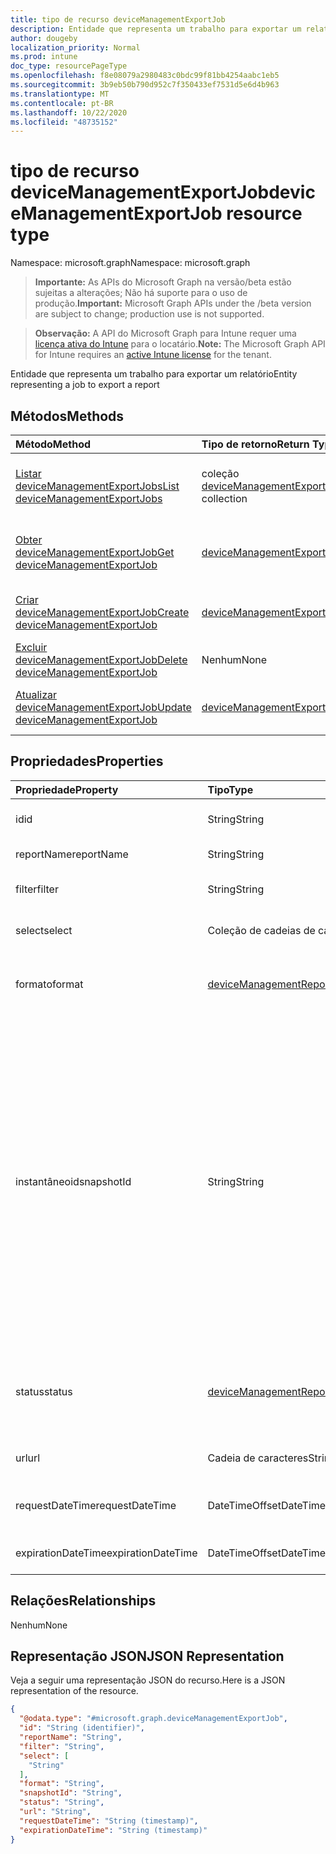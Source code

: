 ```yaml
---
title: tipo de recurso deviceManagementExportJob
description: Entidade que representa um trabalho para exportar um relatório
author: dougeby
localization_priority: Normal
ms.prod: intune
doc_type: resourcePageType
ms.openlocfilehash: f8e08079a2980483c0bdc99f81bb4254aabc1eb5
ms.sourcegitcommit: 3b9eb50b790d952c7f350433ef7531d5e6d4b963
ms.translationtype: MT
ms.contentlocale: pt-BR
ms.lasthandoff: 10/22/2020
ms.locfileid: "48735152"
---
```

# <a name="devicemanagementexportjob-resource-type"></a><span data-ttu-id="7184e-103">tipo de recurso deviceManagementExportJob</span><span class="sxs-lookup"><span data-stu-id="7184e-103">deviceManagementExportJob resource type</span></span>

<span data-ttu-id="7184e-104">Namespace: microsoft.graph</span><span class="sxs-lookup"><span data-stu-id="7184e-104">Namespace: microsoft.graph</span></span>

> <span data-ttu-id="7184e-105">**Importante:** As APIs do Microsoft Graph na versão/beta estão sujeitas a alterações; Não há suporte para o uso de produção.</span><span class="sxs-lookup"><span data-stu-id="7184e-105">**Important:** Microsoft Graph APIs under the /beta version are subject to change; production use is not supported.</span></span>

> <span data-ttu-id="7184e-106">**Observação:** A API do Microsoft Graph para Intune requer uma [licença ativa do Intune](https://go.microsoft.com/fwlink/?linkid=839381) para o locatário.</span><span class="sxs-lookup"><span data-stu-id="7184e-106">**Note:** The Microsoft Graph API for Intune requires an [active Intune license](https://go.microsoft.com/fwlink/?linkid=839381) for the tenant.</span></span>

<span data-ttu-id="7184e-107">Entidade que representa um trabalho para exportar um relatório</span><span class="sxs-lookup"><span data-stu-id="7184e-107">Entity representing a job to export a report</span></span>

## <a name="methods"></a><span data-ttu-id="7184e-108">Métodos</span><span class="sxs-lookup"><span data-stu-id="7184e-108">Methods</span></span>
|<span data-ttu-id="7184e-109">Método</span><span class="sxs-lookup"><span data-stu-id="7184e-109">Method</span></span>|<span data-ttu-id="7184e-110">Tipo de retorno</span><span class="sxs-lookup"><span data-stu-id="7184e-110">Return Type</span></span>|<span data-ttu-id="7184e-111">Descrição</span><span class="sxs-lookup"><span data-stu-id="7184e-111">Description</span></span>|
|:---|:---|:---|
|[<span data-ttu-id="7184e-112">Listar deviceManagementExportJobs</span><span class="sxs-lookup"><span data-stu-id="7184e-112">List deviceManagementExportJobs</span></span>](../api/intune-reporting-devicemanagementexportjob-list.md)|<span data-ttu-id="7184e-113">coleção [deviceManagementExportJob](../resources/intune-reporting-devicemanagementexportjob.md)</span><span class="sxs-lookup"><span data-stu-id="7184e-113">[deviceManagementExportJob](../resources/intune-reporting-devicemanagementexportjob.md) collection</span></span>|<span data-ttu-id="7184e-114">Listar Propriedades e relações dos objetos [deviceManagementExportJob](../resources/intune-reporting-devicemanagementexportjob.md) .</span><span class="sxs-lookup"><span data-stu-id="7184e-114">List properties and relationships of the [deviceManagementExportJob](../resources/intune-reporting-devicemanagementexportjob.md) objects.</span></span>|
|[<span data-ttu-id="7184e-115">Obter deviceManagementExportJob</span><span class="sxs-lookup"><span data-stu-id="7184e-115">Get deviceManagementExportJob</span></span>](../api/intune-reporting-devicemanagementexportjob-get.md)|[<span data-ttu-id="7184e-116">deviceManagementExportJob</span><span class="sxs-lookup"><span data-stu-id="7184e-116">deviceManagementExportJob</span></span>](../resources/intune-reporting-devicemanagementexportjob.md)|<span data-ttu-id="7184e-117">Leia as propriedades e as relações do objeto [deviceManagementExportJob](../resources/intune-reporting-devicemanagementexportjob.md) .</span><span class="sxs-lookup"><span data-stu-id="7184e-117">Read properties and relationships of the [deviceManagementExportJob](../resources/intune-reporting-devicemanagementexportjob.md) object.</span></span>|
|[<span data-ttu-id="7184e-118">Criar deviceManagementExportJob</span><span class="sxs-lookup"><span data-stu-id="7184e-118">Create deviceManagementExportJob</span></span>](../api/intune-reporting-devicemanagementexportjob-create.md)|[<span data-ttu-id="7184e-119">deviceManagementExportJob</span><span class="sxs-lookup"><span data-stu-id="7184e-119">deviceManagementExportJob</span></span>](../resources/intune-reporting-devicemanagementexportjob.md)|<span data-ttu-id="7184e-120">Criar um novo objeto [deviceManagementExportJob](../resources/intune-reporting-devicemanagementexportjob.md) .</span><span class="sxs-lookup"><span data-stu-id="7184e-120">Create a new [deviceManagementExportJob](../resources/intune-reporting-devicemanagementexportjob.md) object.</span></span>|
|[<span data-ttu-id="7184e-121">Excluir deviceManagementExportJob</span><span class="sxs-lookup"><span data-stu-id="7184e-121">Delete deviceManagementExportJob</span></span>](../api/intune-reporting-devicemanagementexportjob-delete.md)|<span data-ttu-id="7184e-122">Nenhum</span><span class="sxs-lookup"><span data-stu-id="7184e-122">None</span></span>|<span data-ttu-id="7184e-123">Exclui [deviceManagementExportJob](../resources/intune-reporting-devicemanagementexportjob.md).</span><span class="sxs-lookup"><span data-stu-id="7184e-123">Deletes a [deviceManagementExportJob](../resources/intune-reporting-devicemanagementexportjob.md).</span></span>|
|[<span data-ttu-id="7184e-124">Atualizar deviceManagementExportJob</span><span class="sxs-lookup"><span data-stu-id="7184e-124">Update deviceManagementExportJob</span></span>](../api/intune-reporting-devicemanagementexportjob-update.md)|[<span data-ttu-id="7184e-125">deviceManagementExportJob</span><span class="sxs-lookup"><span data-stu-id="7184e-125">deviceManagementExportJob</span></span>](../resources/intune-reporting-devicemanagementexportjob.md)|<span data-ttu-id="7184e-126">Atualiza as propriedades de um objeto [deviceManagementExportJob](../resources/intune-reporting-devicemanagementexportjob.md) .</span><span class="sxs-lookup"><span data-stu-id="7184e-126">Update the properties of a [deviceManagementExportJob](../resources/intune-reporting-devicemanagementexportjob.md) object.</span></span>|

## <a name="properties"></a><span data-ttu-id="7184e-127">Propriedades</span><span class="sxs-lookup"><span data-stu-id="7184e-127">Properties</span></span>
|<span data-ttu-id="7184e-128">Propriedade</span><span class="sxs-lookup"><span data-stu-id="7184e-128">Property</span></span>|<span data-ttu-id="7184e-129">Tipo</span><span class="sxs-lookup"><span data-stu-id="7184e-129">Type</span></span>|<span data-ttu-id="7184e-130">Descrição</span><span class="sxs-lookup"><span data-stu-id="7184e-130">Description</span></span>|
|:---|:---|:---|
|<span data-ttu-id="7184e-131">id</span><span class="sxs-lookup"><span data-stu-id="7184e-131">id</span></span>|<span data-ttu-id="7184e-132">String</span><span class="sxs-lookup"><span data-stu-id="7184e-132">String</span></span>|<span data-ttu-id="7184e-133">Identificador exclusivo para esta entidade</span><span class="sxs-lookup"><span data-stu-id="7184e-133">Unique identifier for this entity</span></span>|
|<span data-ttu-id="7184e-134">reportName</span><span class="sxs-lookup"><span data-stu-id="7184e-134">reportName</span></span>|<span data-ttu-id="7184e-135">String</span><span class="sxs-lookup"><span data-stu-id="7184e-135">String</span></span>|<span data-ttu-id="7184e-136">Nome do relatório</span><span class="sxs-lookup"><span data-stu-id="7184e-136">Name of the report</span></span>|
|<span data-ttu-id="7184e-137">filter</span><span class="sxs-lookup"><span data-stu-id="7184e-137">filter</span></span>|<span data-ttu-id="7184e-138">String</span><span class="sxs-lookup"><span data-stu-id="7184e-138">String</span></span>|<span data-ttu-id="7184e-139">Filtros aplicados no relatório</span><span class="sxs-lookup"><span data-stu-id="7184e-139">Filters applied on the report</span></span>|
|<span data-ttu-id="7184e-140">select</span><span class="sxs-lookup"><span data-stu-id="7184e-140">select</span></span>|<span data-ttu-id="7184e-141">Coleção de cadeias de caracteres</span><span class="sxs-lookup"><span data-stu-id="7184e-141">String collection</span></span>|<span data-ttu-id="7184e-142">Colunas selecionadas do relatório</span><span class="sxs-lookup"><span data-stu-id="7184e-142">Columns selected from the report</span></span>|
|<span data-ttu-id="7184e-143">formato</span><span class="sxs-lookup"><span data-stu-id="7184e-143">format</span></span>|[<span data-ttu-id="7184e-144">deviceManagementReportFileFormat</span><span class="sxs-lookup"><span data-stu-id="7184e-144">deviceManagementReportFileFormat</span></span>](../resources/intune-reporting-devicemanagementreportfileformat.md)|<span data-ttu-id="7184e-145">Formato do relatório exportado.</span><span class="sxs-lookup"><span data-stu-id="7184e-145">Format of the exported report.</span></span> <span data-ttu-id="7184e-146">Os valores possíveis são: `csv` e `pdf`.</span><span class="sxs-lookup"><span data-stu-id="7184e-146">Possible values are: `csv`, `pdf`.</span></span>|
|<span data-ttu-id="7184e-147">instantâneoid</span><span class="sxs-lookup"><span data-stu-id="7184e-147">snapshotId</span></span>|<span data-ttu-id="7184e-148">String</span><span class="sxs-lookup"><span data-stu-id="7184e-148">String</span></span>|<span data-ttu-id="7184e-149">Um instantâneo é um subconjunto identificável do DataSet representado pelo ReportName.</span><span class="sxs-lookup"><span data-stu-id="7184e-149">A snapshot is an identifiable subset of the dataset represented by the ReportName.</span></span> <span data-ttu-id="7184e-150">Uma ID de Identificação_da_sessão ou CachedReportConfiguration pode ser usada aqui.</span><span class="sxs-lookup"><span data-stu-id="7184e-150">A sessionId or CachedReportConfiguration id can be used here.</span></span> <span data-ttu-id="7184e-151">Se uma Identificação_da_sessão for especificada, Filter, Select e OrderBy serão aplicadas aos dados representados pela Identificação_da_sessão.</span><span class="sxs-lookup"><span data-stu-id="7184e-151">If a sessionId is specified, Filter, Select, and OrderBy are applied to the data represented by the sessionId.</span></span> <span data-ttu-id="7184e-152">Filter, Select e OrderBy não podem ser especificados junto com uma ID CachedReportConfiguration.</span><span class="sxs-lookup"><span data-stu-id="7184e-152">Filter, Select, and OrderBy cannot be specified together with a CachedReportConfiguration id.</span></span>|
|<span data-ttu-id="7184e-153">status</span><span class="sxs-lookup"><span data-stu-id="7184e-153">status</span></span>|[<span data-ttu-id="7184e-154">deviceManagementReportStatus</span><span class="sxs-lookup"><span data-stu-id="7184e-154">deviceManagementReportStatus</span></span>](../resources/intune-reporting-devicemanagementreportstatus.md)|<span data-ttu-id="7184e-155">Status do trabalho de exportação.</span><span class="sxs-lookup"><span data-stu-id="7184e-155">Status of the export job.</span></span> <span data-ttu-id="7184e-156">Os valores possíveis são: `unknown`, `notStarted`, `inProgress`, `completed`, `failed`.</span><span class="sxs-lookup"><span data-stu-id="7184e-156">Possible values are: `unknown`, `notStarted`, `inProgress`, `completed`, `failed`.</span></span>|
|<span data-ttu-id="7184e-157">url</span><span class="sxs-lookup"><span data-stu-id="7184e-157">url</span></span>|<span data-ttu-id="7184e-158">Cadeia de caracteres</span><span class="sxs-lookup"><span data-stu-id="7184e-158">String</span></span>|<span data-ttu-id="7184e-159">Local temporário do relatório exportado</span><span class="sxs-lookup"><span data-stu-id="7184e-159">Temporary location of the exported report</span></span>|
|<span data-ttu-id="7184e-160">requestDateTime</span><span class="sxs-lookup"><span data-stu-id="7184e-160">requestDateTime</span></span>|<span data-ttu-id="7184e-161">DateTimeOffset</span><span class="sxs-lookup"><span data-stu-id="7184e-161">DateTimeOffset</span></span>|<span data-ttu-id="7184e-162">Hora em que o relatório exportado foi solicitado</span><span class="sxs-lookup"><span data-stu-id="7184e-162">Time that the exported report was requested</span></span>|
|<span data-ttu-id="7184e-163">expirationDateTime</span><span class="sxs-lookup"><span data-stu-id="7184e-163">expirationDateTime</span></span>|<span data-ttu-id="7184e-164">DateTimeOffset</span><span class="sxs-lookup"><span data-stu-id="7184e-164">DateTimeOffset</span></span>|<span data-ttu-id="7184e-165">Hora em que o relatório exportado expira</span><span class="sxs-lookup"><span data-stu-id="7184e-165">Time that the exported report expires</span></span>|

## <a name="relationships"></a><span data-ttu-id="7184e-166">Relações</span><span class="sxs-lookup"><span data-stu-id="7184e-166">Relationships</span></span>
<span data-ttu-id="7184e-167">Nenhum</span><span class="sxs-lookup"><span data-stu-id="7184e-167">None</span></span>

## <a name="json-representation"></a><span data-ttu-id="7184e-168">Representação JSON</span><span class="sxs-lookup"><span data-stu-id="7184e-168">JSON Representation</span></span>
<span data-ttu-id="7184e-169">Veja a seguir uma representação JSON do recurso.</span><span class="sxs-lookup"><span data-stu-id="7184e-169">Here is a JSON representation of the resource.</span></span>
<!-- {
  "blockType": "resource",
  "keyProperty": "id",
  "@odata.type": "microsoft.graph.deviceManagementExportJob"
}
-->
``` json
{
  "@odata.type": "#microsoft.graph.deviceManagementExportJob",
  "id": "String (identifier)",
  "reportName": "String",
  "filter": "String",
  "select": [
    "String"
  ],
  "format": "String",
  "snapshotId": "String",
  "status": "String",
  "url": "String",
  "requestDateTime": "String (timestamp)",
  "expirationDateTime": "String (timestamp)"
}
```






